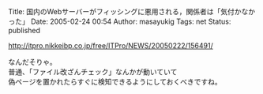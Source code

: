 Title: 国内のWebサーバーがフィッシングに悪用される，関係者は「気付かなかった」
Date: 2005-02-24 00:54
Author: masayukig
Tags: net
Status: published

<http://itpro.nikkeibp.co.jp/free/ITPro/NEWS/20050222/156491/>

なんだそりゃ。  
普通、「ファイル改ざんチェック」なんかが動いていて  
偽ページを置かれたらすぐに検知できるようにしておくべきですね。
